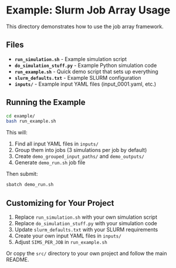 # Example: Slurm Job Array Usage

This directory demonstrates how to use the job array framework.

## Files

- **`run_simulation.sh`** - Example simulation script
- **`do_simulation_stuff.py`** - Example Python simulation code
- **`run_example.sh`** - Quick demo script that sets up everything
- **`slurm_defaults.txt`** - Example SLURM configuration
- **`inputs/`** - Example input YAML files (input_0001.yaml, etc.)

## Running the Example

```bash
cd example/
bash run_example.sh
```

This will:
1. Find all input YAML files in `inputs/`
2. Group them into jobs (3 simulations per job by default)
3. Create `demo_grouped_input_paths/` and `demo_outputs/`
4. Generate `demo_run.sh` job file

Then submit:
```bash
sbatch demo_run.sh
```

## Customizing for Your Project

1. Replace `run_simulation.sh` with your own simulation script
2. Replace `do_simulation_stuff.py` with your simulation code
3. Update `slurm_defaults.txt` with your SLURM requirements
4. Create your own input YAML files in `inputs/`
5. Adjust `SIMS_PER_JOB` in `run_example.sh`

Or copy the `src/` directory to your own project and follow the main README.
